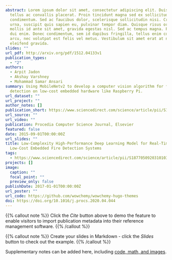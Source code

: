 ```yaml
---
abstract: Lorem ipsum dolor sit amet, consectetur adipiscing elit. Duis posuere
  tellus ac convallis placerat. Proin tincidunt magna sed ex sollicitudin
  condimentum. Sed ac faucibus dolor, scelerisque sollicitudin nisi. Cras purus
  urna, suscipit quis sapien eu, pulvinar tempor diam. Quisque risus orci,
  mollis id ante sit amet, gravida egestas nisl. Sed ac tempus magna. Proin in
  dui enim. Donec condimentum, sem id dapibus fringilla, tellus enim condimentum
  arcu, nec volutpat est felis vel metus. Vestibulum sit amet erat at nulla
  eleifend gravida.
slides: ""
url_pdf: http://arxiv.org/pdf/1512.04133v1
publication_types:
  - "2"
authors:
  - Arpit Jadon
  - Akshay Varshney
  - Mohammad Samar Ansari
summary: Using MobileNetv2 to develop a computer vision algorithm for fast fire
  detection on low-cost embedded hardware like Raspberry Pi.
url_dataset: ""
url_project: ""
author_notes: []
publication_short: https://www.sciencedirect.com/science/article/pii/S1877050920310103
url_source: ""
url_video: ""
publication: Procedia Computer Science Journal, Elsevier
featured: false
date: 2015-09-01T00:00:00Z
url_slides: ""
title: Low-Complexity High-Performance Deep Learning Model for Real-Time
  Low-Cost Embedded Fire Detection Systems
tags:
  - https://www.sciencedirect.com/science/article/pii/S1877050920310103/pdf?md5=93507379dec2c93abb11e76fa4b553b9&pid=1-s2.0-S1877050920310103-main.pdf
projects: []
image:
  caption: ""
  focal_point: ""
  preview_only: false
publishDate: 2017-01-01T00:00:00Z
url_poster: ""
url_code: https://github.com/wowchemy/wowchemy-hugo-themes
doi: https://doi.org/10.1016/j.procs.2020.04.044
---
```


{{% callout note %}}
Click the *Cite* button above to demo the feature to enable visitors to import publication metadata into their reference management software.
{{% /callout %}}

{{% callout note %}}
Create your slides in Markdown - click the *Slides* button to check out the example.
{{% /callout %}}

Supplementary notes can be added here, including [code, math, and images](https://wowchemy.com/docs/writing-markdown-latex/).
